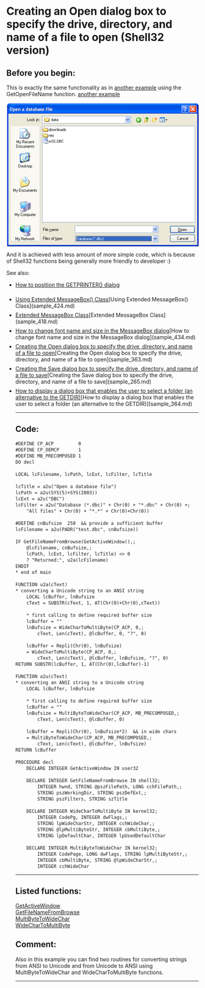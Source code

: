 <link rel="stylesheet" type="text/css" href="../css/win32api.css">  
<link rel="stylesheet" href="https://cdnjs.cloudflare.com/ajax/libs/font-awesome/4.7.0/css/font-awesome.min.css">

# Creating an Open dialog box to specify the drive, directory, and name of a file to open (Shell32 version)

## Before you begin:
This is exactly the same functionality as in <a href="?example=363">another example</a> using the GetOpenFileName function. [another example](sample_363.md)  

![](../images/opendlg.png)  
And it is achieved with less amount of more simple code, which is because of Shell32 functions being generally more friendly to developer :)  

See also:<UL><LI style="padding-bottom: 7px;"><a href="?example=482">How to position the GETPRINTER() dialog</a>

<LI style="padding-bottom: 7px;"><a href="?example=424">Using Extended MessageBox() Class</a>[Using Extended MessageBox() Class](sample_424.md)  
<LI style="padding-bottom: 7px;"><a href="?example=418">Extended MessageBox Class</a>[Extended MessageBox Class](sample_418.md)  
<LI style="padding-bottom: 7px;"><a href="?example=434">How to change font name and size in the MessageBox dialog</a>[How to change font name and size in the MessageBox dialog](sample_434.md)  
<LI style="padding-bottom: 7px;"><a href="?example=363">Creating the Open dialog box to specify the drive, directory, and name of a file to open</a>[Creating the Open dialog box to specify the drive, directory, and name of a file to open](sample_363.md)  
<LI style="padding-bottom: 7px;"><a href="?example=265">Creating the Save dialog box to specify the drive, directory, and name of a file to save</a>[Creating the Save dialog box to specify the drive, directory, and name of a file to save](sample_265.md)  
<LI style="padding-bottom: 7px;"><a href="?example=364">How to display a dialog box that enables the user to select a folder (an alternative to the GETDIR)</a>[How to display a dialog box that enables the user to select a folder (an alternative to the GETDIR)](sample_364.md)  
  
***  


## Code:
```foxpro  
#DEFINE CP_ACP         0
#DEFINE CP_OEMCP       1
#DEFINE MB_PRECOMPOSED 1
DO decl

LOCAL lcFilename, lcPath, lcExt, lcFilter, lcTitle

lcTitle = a2u("Open a database file")
lcPath = a2u(SYS(5)+SYS(2003))
lcExt = a2u("DBC")
lcFilter = a2u("Database (*.dbc)" + Chr(0) + "*.dbc" + Chr(0) +;
	"All files" + Chr(0) + "*.*" + Chr(0)+Chr(0))

#DEFINE cnBufsize  250  && provide a sufficient buffer
lcFilename = a2u(PADR("test.dbc", cnBufsize))

IF GetFileNameFromBrowse(GetActiveWindow(),;
	@lcFilename, cnBufsize,;
	lcPath, lcExt, lcFilter, lcTitle) <> 0
	? "Returned:", u2a(lcFilename)
ENDIF
* end of main

FUNCTION u2a(cText)
* converting a Unicode string to an ANSI string
	LOCAL lcBuffer, lnBufsize
	cText = SUBSTR(cText, 1, AT(Chr(0)+Chr(0),cText))

	* first calling to define required buffer size
	lcBuffer = ""
	lnBufsize = WideCharToMultiByte(CP_ACP, 0,;
		cText, Len(cText), @lcBuffer, 0, "?", 0)
		
	lcBuffer = Repli(Chr(0), lnBufsize)
	= WideCharToMultiByte(CP_ACP, 0,;
		cText, Len(cText), @lcBuffer, lnBufsize, "?", 0)
RETURN SUBSTR(lcBuffer, 1, AT(Chr(0),lcBuffer)-1)

FUNCTION a2u(cText)
* converting an ANSI string to a Unicode string
	LOCAL lcBuffer, lnBufsize
	
	* first calling to define required buffer size
	lcBuffer = ""
	lnBufsize = MultiByteToWideChar(CP_ACP, MB_PRECOMPOSED,;
		cText, Len(cText), @lcBuffer, 0)

	lcBuffer = Repli(Chr(0), lnBufsize*2)  && in wide chars
	= MultiByteToWideChar(CP_ACP, MB_PRECOMPOSED,;
		cText, Len(cText), @lcBuffer, lnBufsize)
RETURN lcBuffer

PROCEDURE decl
	DECLARE INTEGER GetActiveWindow IN user32

	DECLARE INTEGER GetFileNameFromBrowse IN shell32;
		INTEGER hwnd, STRING @pszFilePath, LONG cchFilePath,;
		STRING pszWorkingDir, STRING pszDefExt,;
		STRING pszFilters, STRING szTitle

	DECLARE INTEGER WideCharToMultiByte IN kernel32;
		INTEGER CodePg, INTEGER dwFlags,;
		STRING lpWideCharStr, INTEGER cchWideChar,;
		STRING @lpMultiByteStr, INTEGER cbMultiByte,;
		STRING lpDefaultChar, INTEGER lpUsedDefaultChar

	DECLARE INTEGER MultiByteToWideChar IN kernel32;
		INTEGER CodePage, LONG dwFlags, STRING lpMultiByteStr,;
		INTEGER cbMultiByte, STRING @lpWideCharStr,;
		INTEGER cchWideChar  
```  
***  


## Listed functions:
[GetActiveWindow](../libraries/user32/GetActiveWindow.md)  
[GetFileNameFromBrowse](../libraries/shell32/GetFileNameFromBrowse.md)  
[MultiByteToWideChar](../libraries/kernel32/MultiByteToWideChar.md)  
[WideCharToMultiByte](../libraries/kernel32/WideCharToMultiByte.md)  

## Comment:
Also in this example you can find two routines for converting strings from ANSI to Unicode and from Unicode to ANSI using MultiByteToWideChar and  WideCharToMultiByte functions.  
  
***  

